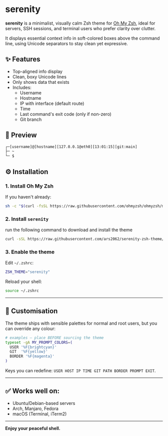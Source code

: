 # serenity

**serenity** is a minimalist, visually calm Zsh theme for [Oh My Zsh](https://ohmyz.sh), ideal for servers, SSH sessions, and terminal users who prefer clarity over clutter.

It displays essential context info in soft-colored boxes above the command line, using Unicode separators to stay clean yet expressive.

## ✨ Features

- Top-aligned info display
- Clean, boxy Unicode lines
- Only shows data that exists
- Includes:
  - Username
  - Hostname
  - IP with interface (default route)
  - Time
  - Last command's exit code (only if non-zero)
  - Git branch

## 📸 Preview

```zsh
┌─[username]@[hostname][127.0.0.1@eth0][13:01:15][git:main]
├─ ~
└─ $ 
```
## ⚙️ Installation

### 1. Install Oh My Zsh

If you haven't already:

```bash
sh -c "$(curl -fsSL https://raw.githubusercontent.com/ohmyzsh/ohmyzsh/master/tools/install.sh)"
```

### 2. Install `serenity`

run the following command to download and install the theme
```bash
curl -sSL https://raw.githubusercontent.com/ars2062/serenity-zsh-theme/master/serenity.zsh-theme -o ~/.oh-my-zsh/custom/themes/serenity.zsh-theme
```

### 3. Enable the theme

Edit `~/.zshrc`:

```zsh
ZSH_THEME="serenity"
```

Reload your shell:

```bash
source ~/.zshrc
```

---

## 🎨 Customisation

The theme ships with sensible palettes for normal and root users, but you can override any colour:

```zsh
# examples – place BEFORE sourcing the theme
typeset -gA MY_PROMPT_COLORS=(
  USER '%F{brightcyan}'
  GIT  '%F{yellow}'
  BORDER '%F{magenta}'
)
```

Keys you can redefine: `USER HOST IP TIME GIT PATH BORDER PROMPT EXIT`.

---

## ✅ Works well on:

- Ubuntu/Debian-based servers
- Arch, Manjaro, Fedora
- macOS (Terminal, iTerm2)

---

**Enjoy your peaceful shell.**